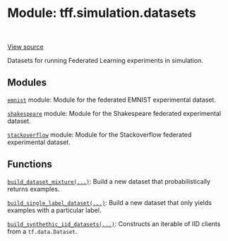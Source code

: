 <div itemscope itemtype="http://developers.google.com/ReferenceObject">
<meta itemprop="name" content="tff.simulation.datasets" />
<meta itemprop="path" content="Stable" />
</div>

# Module: tff.simulation.datasets

<table class="tfo-notebook-buttons tfo-api" align="left">
</table>

<a target="_blank" href="http://github.com/tensorflow/federated/tree/master/tensorflow_federated/python/simulation/datasets/__init__.py">View
source</a>

Datasets for running Federated Learning experiments in simulation.

<!-- Placeholder for "Used in" -->

## Modules

[`emnist`](../../tff/simulation/datasets/emnist.md) module: Module for the
federated EMNIST experimental dataset.

[`shakespeare`](../../tff/simulation/datasets/shakespeare.md) module: Module for
the Shakespeare federated experimental dataset.

[`stackoverflow`](../../tff/simulation/datasets/stackoverflow.md) module: Module
for the Stackoverflow federated experimental dataset.

## Functions

[`build_dataset_mixture(...)`](../../tff/simulation/datasets/build_dataset_mixture.md):
Build a new dataset that probabilistically returns examples.

[`build_single_label_dataset(...)`](../../tff/simulation/datasets/build_single_label_dataset.md):
Build a new dataset that only yields examples with a particular label.

[`build_synthethic_iid_datasets(...)`](../../tff/simulation/datasets/build_synthethic_iid_datasets.md):
Constructs an iterable of IID clients from a `tf.data.Dataset`.
